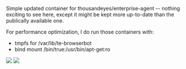 Simple updated container for thousandeyes/enterprise-agent -- nothing exciting to see here, except it might be kept more up-to-date than the publically available one.

For performance optimization, I do run those containers with:
* tmpfs for /var/lib/te-browserbot
* bind mount /bin/true:/usr/bin/apt-get:ro

[![](https://images.microbadger.com/badges/image/malaiwah/thousandeyes-enterprise-agent.svg)](https://microbadger.com/images/malaiwah/thousandeyes-enterprise-agent "Get your own image badge on microbadger.com")
[![](https://images.microbadger.com/badges/version/malaiwah/thousandeyes-enterprise-agent.svg)](https://microbadger.com/images/malaiwah/thousandeyes-enterprise-agent "Get your own version badge on microbadger.com")
